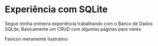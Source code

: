 # Experiência com SQLite
Segue minha orimeira experiência trabalhando com o Banco de Dados SQLite,
Basicamente um CRUD com algumas páginas para views

Favicon meramente ilustrativo

